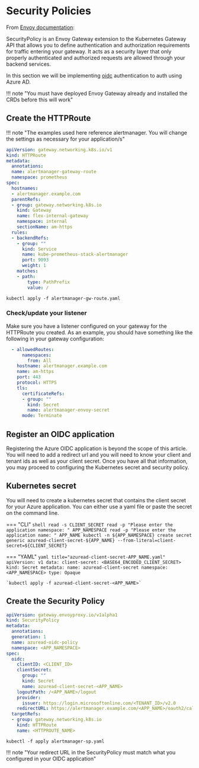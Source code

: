 # Security Policies

From [Envoy documentation](https://gateway.envoyproxy.io/docs/concepts/introduction/gateway_api_extensions/security-policy/):

SecurityPolicy is an Envoy Gateway extension to the Kubernetes Gateway API that allows you to define authentication and authorization requirements for traffic entering your gateway. It acts as a security layer that only properly authenticated and authorized requests are allowed through your backend services.

In this section we will be implementing [oidc](https://gateway.envoyproxy.io/docs/tasks/security/oidc/) authentication to auth using Azure AD.

!!! note "You must have deployed Envoy Gateway already and installed the CRDs before this will work"

## Create the HTTPRoute

!!! note "The examples used here reference alertmanager.  You will change the settings as necessary for your application/s"

``` yaml title="alertmanager-gw-route.yaml"
apiVersion: gateway.networking.k8s.io/v1
kind: HTTPRoute
metadata:
  annotations:
  name: alertmanager-gateway-route
  namespace: prometheus
spec:
  hostnames:
  - alertmanager.example.com
  parentRefs:
  - group: gateway.networking.k8s.io
    kind: Gateway
    name: flex-internal-gateway
    namespace: internal
    sectionName: am-https
  rules:
  - backendRefs:
    - group: ""
      kind: Service
      name: kube-prometheus-stack-alertmanager
      port: 9093
      weight: 1
    matches:
    - path:
        type: PathPrefix
        value: /
```

`kubectl apply -f alertmanager-gw-route.yaml`

### Check/update your listener

Make sure you have a listener configured on your gateway for the HTTPRoute you created.  As an example, you should have something like the following in your gateway configuration:

``` yaml
  - allowedRoutes:
      namespaces:
        from: All
    hostname: alertmanager.example.com
    name: am-https
    port: 443
    protocol: HTTPS
    tls:
      certificateRefs:
      - group: ""
        kind: Secret
        name: alertmanager-envoy-secret
      mode: Terminate
```


## Register an OIDC application

Registering the Azure OIDC application is beyond the scope of this article.  You will need to add a redirect url and you will need to know your client and tenant ids as well as your client secret.  Once you have all that information, you may proceed to configuring the Kubernetes secret and security policy. 

## Kubernetes secret

You will need to create a kubernetes secret that contains the client secret for your Azure application.  You can either use a yaml file or paste the secret on the command line.

=== "CLI"
    ``` shell
    read -s CLIENT_SECRET
    read -p "Please enter the application namespace: " APP_NAMESPACE
    read -p "Please enter the application name: " APP_NAME
    kubectl -n ${APP_NAMESPACE} create secret generic azuread-client-secret-${APP_NAME} --from-literal=client-secret=${CLIENT_SECRET}
    ```

=== "YAML"
    ``` yaml title="azuread-client-secret-APP_NAME.yaml"
    apiVersion: v1
    data:
    client-secret: <BASE64_ENCODED_CLIENT_SECRET>
    kind: Secret
    metadata:
    name: azuread-client-secret
    namespace: <APP_NAMESPACE>
    type: Opaque
    ```

    `kubectl apply -f azuread-client-secret-<APP_NAME>`


## Create the Security Policy

``` yaml title="alertmanager-sp.yaml"
apiVersion: gateway.envoyproxy.io/v1alpha1
kind: SecurityPolicy
metadata:
  annotations:
  generation: 1
  name: azuread-oidc-policy
  namespace: <APP_NAMESPACE>
spec:
  oidc:
    clientID: <CLIENT_ID>
    clientSecret:
      group: ""
      kind: Secret
      name: azuread-client-secret-<APP_NAME>
    logoutPath: /<APP_NAME>/logout
    provider:
      issuer: https://login.microsoftonline.com/<TENANT_ID>/v2.0
    redirectURL: https://alertmanager.example.com/<APP_NAME>/oauth2/callback
  targetRefs:
  - group: gateway.networking.k8s.io
    kind: HTTPRoute
    name: <HTTPROUTE_NAME>
```

`kubectl -f apply alertmanager-sp.yaml`

!!! note "Your redirect URL in the SecurityPolicy must match what you configured in your OIDC application"
